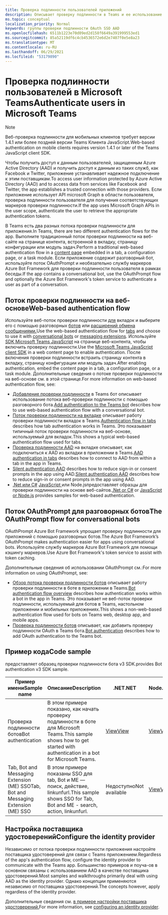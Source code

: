 ```yaml
---
title: Проверка подлинности пользователей приложений
description: Описывает проверку подлинности в Teams и ее использование в приложениях
ms.topic: conceptual
localization_priority: Normal
keywords: группы проверки подлинности OAuth SSO AAD
ms.openlocfilehash: 6511b1223e70d09ed2d158f6649a391999553ed1
ms.sourcegitcommit: 85a52119df6c4cb4536572e6d2e7407f0e5e8a23
ms.translationtype: MT
ms.contentlocale: ru-RU
ms.lasthandoff: 06/29/2021
ms.locfileid: "53179890"
---
```

# <a name="authenticate-users-in-microsoft-teams"></a><span data-ttu-id="574d8-104">Проверка подлинности пользователей в Microsoft Teams</span><span class="sxs-lookup"><span data-stu-id="574d8-104">Authenticate users in Microsoft Teams</span></span>

> [!Note]
> <span data-ttu-id="574d8-105">Веб-проверка подлинности для мобильных клиентов требует версии 1.4.1 или более поздней версии Teams Клиента JavaScript.</span><span class="sxs-lookup"><span data-stu-id="574d8-105">Web-based authentication on mobile clients requires version 1.4.1 or later of the Teams JavaScript client SDK.</span></span>

<span data-ttu-id="574d8-106">Чтобы получить доступ к данным пользователей, защищенным Azure Active Directory (AAD) и получить доступ к данным из таких служб, как Facebook и Twitter, приложение устанавливает надежное подключение к этим поставщикам.</span><span class="sxs-lookup"><span data-stu-id="574d8-106">To access user information protected by Azure Active Directory (AAD) and to access data from services like Facebook and Twitter, the app establishes a trusted connection with those providers.</span></span> <span data-ttu-id="574d8-107">Если приложение использует API microsoft Graph в области пользователя, проверка подлинности пользователя для получения соответствующих маркеров проверки подлинности.</span><span class="sxs-lookup"><span data-stu-id="574d8-107">If the app uses Microsoft Graph APIs in the user scope, authenticate the user to retrieve the appropriate authentication tokens.</span></span>

<span data-ttu-id="574d8-108">В Teams есть два разных потока проверки подлинности для приложения.</span><span class="sxs-lookup"><span data-stu-id="574d8-108">In Teams, there are two different authentication flows for the app.</span></span> <span data-ttu-id="574d8-109">Выполните традиционный поток проверки [](~/tabs/how-to/create-tab-pages/content-page.md) подлинности на веб-сайте на странице контента, встроенной в вкладку, страницу конфигурации или модуль задач.</span><span class="sxs-lookup"><span data-stu-id="574d8-109">Perform a traditional web-based authentication flow in a [content page](~/tabs/how-to/create-tab-pages/content-page.md) embedded in a tab, a configuration page, or a task module.</span></span> <span data-ttu-id="574d8-110">Если приложение содержит разговорный бот, используйте поток OAuthPrompt и необязательно службу маркеров Azure Bot Framework для проверки подлинности пользователя в рамках беседы.</span><span class="sxs-lookup"><span data-stu-id="574d8-110">If the app contains a conversational bot, use the OAuthPrompt flow and optionally the Azure Bot Framework's token service to authenticate a user as part of a conversation.</span></span>

## <a name="web-based-authentication-flow"></a><span data-ttu-id="574d8-111">Поток проверки подлинности на веб-основе</span><span class="sxs-lookup"><span data-stu-id="574d8-111">Web-based authentication flow</span></span>

<span data-ttu-id="574d8-112">Используйте веб-поток проверки подлинности [для](~/tabs/what-are-tabs.md) вкладок и выберите его с помощью разговорных [ботов](~/bots/what-are-bots.md) или [расширений обмена сообщениями.](~/messaging-extensions/what-are-messaging-extensions.md)</span><span class="sxs-lookup"><span data-stu-id="574d8-112">Use the web-based authentication flow for [tabs](~/tabs/what-are-tabs.md) and choose to use it with [conversational bots](~/bots/what-are-bots.md) or [messaging extensions](~/messaging-extensions/what-are-messaging-extensions.md).</span></span> <span data-ttu-id="574d8-113">Используйте [SDK Microsoft Teams JavaScript](/javascript/api/overview/msteams-client) на странице веб-контента, чтобы включить проверку подлинности.</span><span class="sxs-lookup"><span data-stu-id="574d8-113">Use the [Microsoft Teams JavaScript client SDK](/javascript/api/overview/msteams-client) in a web content page to enable authentication.</span></span> <span data-ttu-id="574d8-114">После включения проверки подлинности встраить страницу контента в вкладку, страницу конфигурации или модуль задач.</span><span class="sxs-lookup"><span data-stu-id="574d8-114">After enabling authentication, embed the content page in a tab, a configuration page, or a task module.</span></span> <span data-ttu-id="574d8-115">Дополнительные сведения о потоке проверки подлинности на веб-основе см. в этой странице.</span><span class="sxs-lookup"><span data-stu-id="574d8-115">For more information on web-based authentication flow, see:</span></span>

* <span data-ttu-id="574d8-116">[Добавление проверки подлинности](~/bots/how-to/authentication/add-authentication.md) в Teams бот описывает использование потока веб-проверки подлинности с помощью разговорного бота.</span><span class="sxs-lookup"><span data-stu-id="574d8-116">[Add authentication to the Teams bot](~/bots/how-to/authentication/add-authentication.md) describes how to use web-based authentication flow with a conversational bot.</span></span>
* <span data-ttu-id="574d8-117">[Поток проверки подлинности на вкладке](~/tabs/how-to/authentication/auth-flow-tab.md) описывает работу проверки подлинности вкладок в Teams.</span><span class="sxs-lookup"><span data-stu-id="574d8-117">[Authentication flow in tabs](~/tabs/how-to/authentication/auth-flow-tab.md) describes how tab authentication works in Teams.</span></span> <span data-ttu-id="574d8-118">Это показывает типичный поток проверки подлинности на веб-основе, используемый для вкладок.</span><span class="sxs-lookup"><span data-stu-id="574d8-118">This shows a typical web-based authentication flow used for tabs.</span></span>
* <span data-ttu-id="574d8-119">[Проверка подлинности AAD](~/tabs/how-to/authentication/auth-tab-AAD.md) на вкладке описывает, как подключиться к AAD из вкладки в приложении в Teams.</span><span class="sxs-lookup"><span data-stu-id="574d8-119">[AAD authentication in tabs](~/tabs/how-to/authentication/auth-tab-AAD.md) describes how to connect to AAD from within a tab in the app in Teams.</span></span>
* <span data-ttu-id="574d8-120">[Silent authentication AAD](~/tabs/how-to/authentication/auth-silent-AAD.md) describes how to reduce sign-in or consent prompts in the app using AAD.</span><span class="sxs-lookup"><span data-stu-id="574d8-120">[Silent authentication AAD](~/tabs/how-to/authentication/auth-silent-AAD.md) describes how to reduce sign-in or consent prompts in the app using AAD.</span></span>
* <span data-ttu-id="574d8-121">[.Net или C#](https://github.com/OfficeDev/microsoft-teams-sample-complete-csharp) [JavaScript ](https://github.com/OfficeDev/microsoft-teams-sample-complete-node) или Node.jsпредоставляет образцы для проверки подлинности на основе веб-сайтов.</span><span class="sxs-lookup"><span data-stu-id="574d8-121">[.Net or C#](https://github.com/OfficeDev/microsoft-teams-sample-complete-csharp) or [JavaScript or Node.js](https://github.com/OfficeDev/microsoft-teams-sample-complete-node) provides samples for web-based authentication.</span></span>

## <a name="the-oauthprompt-flow-for-conversational-bots"></a><span data-ttu-id="574d8-122">Поток OAuthPrompt для разговорных ботов</span><span class="sxs-lookup"><span data-stu-id="574d8-122">The OAuthPrompt flow for conversational bots</span></span>

<span data-ttu-id="574d8-123">OAuthPrompt Azure Bot Framework упрощает проверку подлинности для приложений с помощью разговорных ботов.</span><span class="sxs-lookup"><span data-stu-id="574d8-123">The Azure Bot Framework’s OAuthPrompt makes authentication easier for apps using conversational bots.</span></span> <span data-ttu-id="574d8-124">Используйте службу маркеров Azure Bot Framework для помощи кэшингу маркеров.</span><span class="sxs-lookup"><span data-stu-id="574d8-124">Use Azure Bot Framework's token service to assist with token caching.</span></span>

<span data-ttu-id="574d8-125">Дополнительные сведения об использовании OAuthPrompt см.:</span><span class="sxs-lookup"><span data-stu-id="574d8-125">For more information on using OAuthPrompt, see:</span></span>

* <span data-ttu-id="574d8-126">[Обзор потока проверки подлинности ботов](~/bots/how-to/authentication/auth-flow-bot.md) описывает работу проверки подлинности в боте в приложении в Teams.</span><span class="sxs-lookup"><span data-stu-id="574d8-126">[Bot authentication flow overview](~/bots/how-to/authentication/auth-flow-bot.md) describes how authentication works within a bot in the app in Teams.</span></span> <span data-ttu-id="574d8-127">Это показывает не веб-поток проверки подлинности, используемый для ботов в Teams, настольном приложении и мобильных приложениях.</span><span class="sxs-lookup"><span data-stu-id="574d8-127">This shows a non-web-based authentication flow used for bots on Teams web, desktop app, and mobile apps.</span></span>
* <span data-ttu-id="574d8-128">[Проверка подлинности ботов](~/bots/how-to/authentication/add-authentication.md) описывает, как добавить проверку подлинности OAuth в Teams бота.</span><span class="sxs-lookup"><span data-stu-id="574d8-128">[Bot authentication](~/bots/how-to/authentication/add-authentication.md) describes how to add OAuth authentication to the Teams bot.</span></span>

## <a name="code-sample"></a><span data-ttu-id="574d8-129">Пример кода</span><span class="sxs-lookup"><span data-stu-id="574d8-129">Code sample</span></span>

<span data-ttu-id="574d8-130">предоставляет образец проверки подлинности бота v3 SDK.</span><span class="sxs-lookup"><span data-stu-id="574d8-130">provides Bot authentication v3 SDK sample.</span></span>

| <span data-ttu-id="574d8-131">**Пример имени**</span><span class="sxs-lookup"><span data-stu-id="574d8-131">**Sample name**</span></span> | <span data-ttu-id="574d8-132">**Описание**</span><span class="sxs-lookup"><span data-stu-id="574d8-132">**Description**</span></span> | <span data-ttu-id="574d8-133">**.NET**</span><span class="sxs-lookup"><span data-stu-id="574d8-133">**.NET**</span></span> | <span data-ttu-id="574d8-134">**Node.js**</span><span class="sxs-lookup"><span data-stu-id="574d8-134">**Node.js**</span></span> | <span data-ttu-id="574d8-135">**Python**</span><span class="sxs-lookup"><span data-stu-id="574d8-135">**Python**</span></span> |
|---------------|------------|------------|-------------|---------------|
| <span data-ttu-id="574d8-136">Проверка подлинности ботов</span><span class="sxs-lookup"><span data-stu-id="574d8-136">Bot authentication</span></span> | <span data-ttu-id="574d8-137">В этом примере показано, как начать проверку подлинности в боте для Microsoft Teams.</span><span class="sxs-lookup"><span data-stu-id="574d8-137">This sample shows how to get started with authentication in a bot for Microsoft Teams.</span></span> | [<span data-ttu-id="574d8-138">View</span><span class="sxs-lookup"><span data-stu-id="574d8-138">View</span></span>](https://github.com/microsoft/BotBuilder-Samples/tree/master/samples/csharp_dotnetcore/46.teams-auth) | [<span data-ttu-id="574d8-139">View</span><span class="sxs-lookup"><span data-stu-id="574d8-139">View</span></span>](https://github.com/microsoft/BotBuilder-Samples/tree/master/samples/javascript_nodejs/46.teams-auth) | [<span data-ttu-id="574d8-140">View</span><span class="sxs-lookup"><span data-stu-id="574d8-140">View</span></span>](https://github.com/microsoft/BotBuilder-Samples/tree/main/samples/python/46.teams-auth) |
| <span data-ttu-id="574d8-141">Tab, Bot and Messaging Extension (ME) SSO</span><span class="sxs-lookup"><span data-stu-id="574d8-141">Tab, Bot and Messaging Extension (ME) SSO</span></span> | <span data-ttu-id="574d8-142">В этом примере показаны SSO для tab, Bot и ME — поиск, действие, linkunfurl.</span><span class="sxs-lookup"><span data-stu-id="574d8-142">This sample shows SSO for Tab, Bot and ME - search, action, linkunfurl.</span></span> | <span data-ttu-id="574d8-143">Недоступно</span><span class="sxs-lookup"><span data-stu-id="574d8-143">Not available</span></span> | [<span data-ttu-id="574d8-144">View</span><span class="sxs-lookup"><span data-stu-id="574d8-144">View</span></span>](https://github.com/OfficeDev/Microsoft-Teams-Samples/tree/main/samples/app-sso/nodejs) | <span data-ttu-id="574d8-145">Недоступно</span><span class="sxs-lookup"><span data-stu-id="574d8-145">Not available</span></span> |


## <a name="configure-the-identity-provider"></a><span data-ttu-id="574d8-146">Настройка поставщика удостоверений</span><span class="sxs-lookup"><span data-stu-id="574d8-146">Configure the identity provider</span></span>

<span data-ttu-id="574d8-147">Независимо от потока проверки подлинности приложения настройте поставщика удостоверений для связи с Teams приложением.</span><span class="sxs-lookup"><span data-stu-id="574d8-147">Regardless of the app's authentication flow, configure the identity provider to communicate with the Teams app.</span></span> <span data-ttu-id="574d8-148">Большинство примеров и поуча-ов в основном связаны с использованием AAD в качестве поставщика удостоверений.</span><span class="sxs-lookup"><span data-stu-id="574d8-148">Most samples and walkthroughs primarily deal with using AAD as the identity provider.</span></span> <span data-ttu-id="574d8-149">Однако концепции применяются независимо от поставщика удостоверений.</span><span class="sxs-lookup"><span data-stu-id="574d8-149">The concepts however, apply regardless of the identity provider.</span></span>

<span data-ttu-id="574d8-150">Дополнительные сведения см. [в примере настройки поставщика удостоверений.](~/concepts/authentication/configure-identity-provider.md)</span><span class="sxs-lookup"><span data-stu-id="574d8-150">For more information, see [configuring an identity provider](~/concepts/authentication/configure-identity-provider.md).</span></span>
